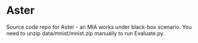 # Aster
Source code repo for Aster - an MIA works under black-box scenario.
You need to unzip data/mnist/mnist.zip manually to run Evaluate.py.

